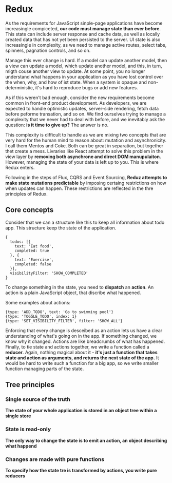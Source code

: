 # Redux

As the requirements for JavaScript sinple-page applications have become increasingle compiceted, **our code must manage state than ever before**. This state can include server response and cache data, as well as locally created data that has not yet been persisted to the server. UI state is also increasingle in complexity, as we need to manage active routes, select tabs, spinners, pagnation controls, and so on.

Manage this ever change is hard. If a model can update another model, then a view can update a model, which update another model, and this, in turn, migth couse another view to update. At some point, you no longer understand what happens in your application as you have lost control over the when, why, and how of ist state. When a system is opaque and non-deterministic, it's hard to reproduce bugs or add new features.

As if this weren't bad enough, consider the new requirements become common in front-end product development. As developers, we are expected to handle optimistic updates, server-side rendering, fetch data before peforme transation, and so on. We find ourselves trying to manage a complexity that we never had to deal with before, and we inevitably ask the question: **is it time to give up?** The answer is no.

This complexity is difficult to handle as we are mixing two concepts that are very hard for the human mind to reason about: mutation and asynchronicity. I call them Mentos and Coke. Both can be great in separation, but together thet create a mess. Livraries like React attempt to solve this problem in the view layer by **removing both asynchrone and direct DOM manupulaiton**. However, managing the state of your data is left up to you. This is where Redux enters.

Following in the steps of Flux, CQRS and Event Sourcing, **Reduz attempts to make state mutations predictable** by imposing certaing restrictions on how when updates can happen. These restrictions are reflected in the thre principles of Redux.

## Core concepts

Consider that we can a structure like this to keep all information about todo app. This structure keep the state of the application.

	{
	  todos: [{
	    text: 'Eat food',
	    completed: true
	  }, {
	    text: 'Exercise',
	    completed: false
	  }],
	  visibilityFilter: 'SHOW_COMPLETED'
	}
	
To change something in the state, you need to **dispatch** an **action**. An action is a plain JavaScript object, that discribe what happened.

Some examples about actions:

	{type: 'ADD_TODO', text: 'Go to swimming pool'}
	{type: 'TOGGLE_TODO', index: 1}
	{type: 'SET_VISIBILITY_FILTER', filter: 'SHOW_ALL'}
	
Enforcing that every change is desceibed as an action lets us have a clear understanding of what's going on in the app. If something changed, we know why it changed. Actions are like breadcrumbs of what has happened. Finally, to tie state and actions together, we write a function called a **reducer**. Again, nothing magical about it - **it's just a function that takes state and action as arguments, and returns the next state of the app.** It would be hard to write such a function for a big app, so we write smaller function managing parts of the state.

## Tree principles
### Single source of the truth

**The state of your whole application is stored in an object tree within a single store**

### State is read-only

**The only way to change the state is to emit an action, an object describing what happend**

### Changes are made with pure functions

**To specify how the state tre is transformed by actions, you write pure reducers**

